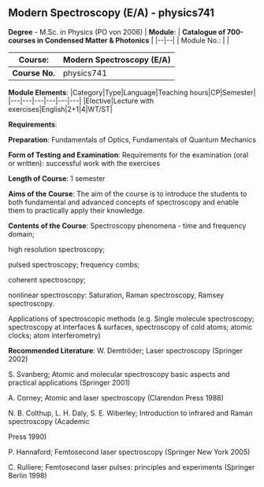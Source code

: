 ## Modern Spectroscopy (E/A) - physics741

**Degree** - M.Sc. in Physics (PO von 2006)
| **Module**: | **Catalogue of 700-courses in Condensed Matter & Photonics** |
|--|--|
| Module No.: |  |

| **Course**: | Modern Spectroscopy (E/A) |
|------|------|
| **Course No.** | physics741 |

**Module Elements**:
|Category|Type|Language|Teaching hours|CP|Semester|
|---|---|---|---|---|---|
|Elective|Lecture with exercises|English|2+1|4|WT/ST|

**Requirements**:


**Preparation**:
Fundamentals of Optics, Fundamentals of Quantum Mechanics

**Form of Testing and Examination**:
Requirements for the examination (oral or written): successful work with the exercises

**Length of Course**:
1 semester

**Aims of the Course**:
The aim of the course is to introduce the students to both fundamental and advanced concepts of spectroscopy and enable them to practically apply their knowledge.

**Contents of the Course**:
Spectroscopy phenomena - time and frequency domain;

high resolution spectroscopy;

pulsed spectroscopy; frequency combs;

coherent spectroscopy; 

nonlinear spectroscopy: Saturation, Raman spectroscopy, Ramsey spectroscopy.

Applications of spectroscopic methods (e.g. Single molecule spectroscopy; spectroscopy at interfaces & surfaces, spectroscopy of cold atoms; atomic clocks; atom interferometry)

**Recommended Literature**:
W. Demtröder; Laser spectroscopy (Springer 2002)

S. Svanberg; Atomic and molecular spectroscopy basic aspects and practical applications (Springer 2001)

A. Corney; Atomic and laser spectroscopy (Clarendon Press 1988)

N. B. Colthup, L. H. Daly, S. E. Wiberley; Introduction to infrared and Raman spectroscopy (Academic

Press 1990)

P. Hannaford; Femtosecond laser spectroscopy (Springer New York 2005)

C. Rulliere; Femtosecond laser pulses: principles and experiments (Springer Berlin 1998)



